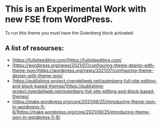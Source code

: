 # This is an Experimental Work with new FSE from WordPress.

To run this theme you must have the Gutenberg block activated.

## A list of resourses:
- [https://fullsiteediting.com/]https://fullsiteediting.com/
- [https://wordpress.org/news/2021/07/configuring-theme-design-with-theme-json/]https://wordpress.org/news/2021/07/configuring-theme-design-with-theme-json/
- [https://publishing-project.rivendellweb.net/gutenberg-full-site-editing-and-block-based-themes/]https://publishing-project.rivendellweb.net/gutenberg-full-site-editing-and-block-based-themes/
- [https://make.wordpress.org/core/2021/06/25/introducing-theme-json-in-wordpress-5-8/]https://make.wordpress.org/core/2021/06/25/introducing-theme-json-in-wordpress-5-8/